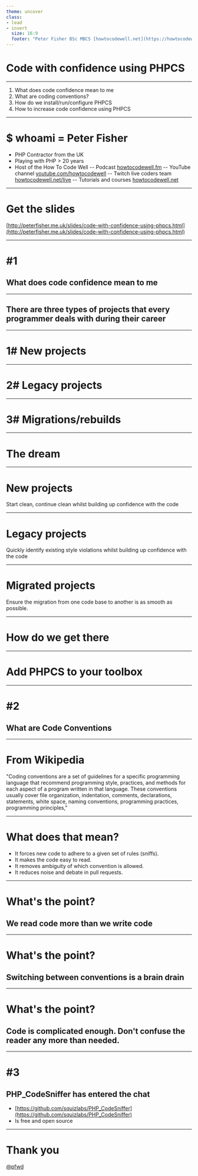 ```yaml
---
theme: uncover
class:
- lead
- invert
  size: 16:9
  footer: "Peter Fisher BSc MBCS [howtocodewell.net](https://howtocodewell.net) [@howToCodeWell](https://twitter.com/howtocodewell) [@pfwd](https://twitter.com/pfwd)"
---
```


# Code with confidence using PHPCS

---

1. What does code confidence mean to me
2. What are coding conventions?
3. How do we install/run/configure PHPCS
4. How to increase code confidence using PHPCS

---

# $ whoami = Peter Fisher

- PHP Contractor from the UK
- Playing with PHP > 20 years
- Host of the How To Code Well
  -- Podcast [howtocodewell.fm](https://howtocodewell.fm)
  -- YouTube channel [youtube.com/howtocodewell](https://youtube.com/howtocdewell)
  -- Twitch live coders team [howtocodewell.net/live](https://howtocodewell.net/live)
  -- Tutorials and courses [howtocodewell.net](https://howtocodewell.net)

---

# Get the slides

[http://peterfisher.me.uk/slides/code-with-confidence-using-phpcs.html](http://peterfisher.me.uk/slides/code-with-confidence-using-phpcs.html)

---

# #1
## What does code confidence mean to me

---

## There are three types of projects that every programmer deals with during their career

---

#  1# New projects

<!--
- Start from scratch, no code (yet)
- No architectural decisions have been made (yet)
- No frameworks or library’s chosen (yet)
- No bugs (yet)
- No end users (yet)
- Shopping list of new requirements
-->

---

# 2# Legacy projects

<!--
- It could be a spaghetti code base
- It could have mixture of frameworks and library's
- The code could be out of date
- It could be using an older version of PHP
- It could have incoming change requests
- It could have poor technical documentation
- There might be 0 tests
- There could be lots of known bugs
- There could be lots of unknown bugs
- There could be many end users. Some might be complaining
- There could be performance, security, and data integrity issues
- You could have a low confidence that an upgrading or improving something will work
-->

---

# 3# Migrations/rebuilds

<!--
- Data integrity could be poor
- Existing user base
- Downtime issues
- There could be many reasons why a migration is needed
- Workarounds
-->

---

# The dream

---

# New projects

Start clean, continue clean whilst building up confidence with the code

<!--
- Be aware of known style violations before the first deployment
- Gain visual feedback on what parts of code needs adjusting before merging.
- Spot potential future gotchas in coding conventions.
- Create a CI that reports code violations quickly and blocks the pipeline.
- Ensure the team follows the same set of rules.
- Move quickly whilst ensuring the team comply with a given set of agreed coding conventions.
-->
---

# Legacy projects

Quickly identify existing style violations whilst building up confidence with the code

<!--
- Be aware of known issues before deployment
- Clean up existing code smells
- Enforcing coding style requirements and checks during continual integration.
- Standardize the codebase
- Make the devs happy
-->

---

# Migrated projects

Ensure the migration from one code base to another is as smooth as possible.

<!--
- Ensure old code standards can be easily adapted.
- Remove old code styles (Either defined or implied)
- Minimise the amount of pollution that the old code base presents. 
-->

---

# How do we get there

---

# Add PHPCS to your toolbox

<!--
- PHPCS is just one of many tools
- Mess detection
- Static analysis
- Unit tests
-->

---

# #2
## What are Code Conventions

---

# From Wikipedia

"Coding conventions are a set of guidelines for a specific programming language that recommend programming style, practices, and methods for each aspect of a program written in that language. These conventions usually cover file organization, indentation, comments, declarations, statements, white space, naming conventions, programming practices, programming principles,"

---

# What does that mean?

- It forces new code to adhere to a given set of rules (sniffs).
- It makes the code easy to read.
- It removes ambiguity of which convention is allowed.
- It reduces noise and debate in pull requests.

---
# What's the point?

## We read code more than we write code

<!--
When we write code we read the surrounding code, the calling code and the architecture.
-->

---
# What's the point?

## Switching between conventions is a brain drain

<!--
It's like jumping between different languages or dialects. If you're having a conversation with someone and you don't understand them you may ask them to repeat themselves.  In code you will need to re-read the code.
-->

---
# What's the point?

## Code is complicated enough. Don't confuse the reader any more than needed.

<!--
Help the coders that come after you by following the conversions defined by the coders before you.
-->
---

# #3
## PHP_CodeSniffer has entered the chat

- [https://github.com/squizlabs/PHP_CodeSniffer](https://github.com/squizlabs/PHP_CodeSniffer)
- Is free and open source

---

# Thank you

[@pfwd](https://twitter.com/pfwd])

